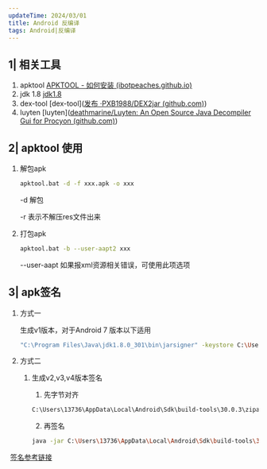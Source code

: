 ```yaml
---
updateTime: 2024/03/01
title: Android 反编译
tags: Android|反编译
---
```


## 1| 相关工具
1.  apktool [APKTOOL - 如何安装 (ibotpeaches.github.io)](https://ibotpeaches.github.io/Apktool/install/)
2.  jdk 1.8 [jdk1.8](https://dl-download.csdn.net/down11/20210724/a3d92a0c8a5be881d5cdeb8612a11076.7z?Expires=1667987511&OSSAccessKeyId=STS.NUMfHhXuimeBeeHXGzUvEZt36&Signature=BON0pkp3GtBq3u83qADep7TwN%2BU%3D&response-content-disposition=attachment%3Bfilename%3D%22jdk%25208u%26jdk%25208u%2520docs.7z%22&Date=1667987511&security-token=CAISgwJ1q6Ft5B2yfSjIr5b4LfLctapI2qepZ0P5vEcvWflptbGY1Dz2IHxFf3FoCOEYv%2Fk1nWlU6%2FoTlqF%2FTIBDQUvNYZOfMHLfXFvzDbDasumZsJYw6vT8a1fxZjf%2F2MjNGaCbKPrWZvaqbX3diyZ32sGUXD6%2BXlujQ%2BDr6Zl8dYY4UxX6D1tBH8wEAgp5tI1gQhm3D%2Fu2NQPwiWf9FVdhvhEG6Vly8qOi2MaRmHG85R%2FYsrZJ%2FtuvecD%2FMJI3Z8kvC4uPsbYoJvab4kl58ANX8ap6tqtA9Arcs8uVa1sruEnXaLKMo4wxfVIjP%2FFmRvIVtprnieY9tuiWkJ%2Fs25qImF%2BBkY61GoABV1bQIInsAbzfub3OHrztBkAshRBV91wofcgNu0FfEdARlnrUM6lxuWGb9YY5lNEa4czEU1S8R9bNEDaBFRcXlq3NFL2h%2BoV3ea%2FHj55pn1tK1vbgv6os1CNlG5y6I4b59WPoPhjyOX8ydAH1FnSbqkVS04HdUJs1wP%2FofiDDEQw%3D)
3.  dex-tool [dex-tool]([发布 ·PXB1988/DEX2jar (github.com)](https://github.com/pxb1988/dex2jar/releases))
4.  luyten [luyten]([deathmarine/Luyten: An Open Source Java Decompiler Gui for Procyon (github.com)](https://github.com/deathmarine/Luyten))

## 2| apktool 使用
1. 解包apk

   ```bash
   apktool.bat -d -f xxx.apk -o xxx
   ```

   -d 解包 

   -r 表示不解压res文件出来

2. 打包apk

   ```bash
   apktool.bat -b --user-aapt2 xxx
   ```

   --user-aapt 如果报xml资源相关错误，可使用此项选项

## 3| apk签名
1. 方式一 

   生成v1版本，对于Android 7 版本以下适用

   ```bash
   "C:\Program Files\Java\jdk1.8.0_301\bin\jarsigner" -keystore C:\Users\13736\Documents\AndroidProjects\123456.jks -signedjar C:\Users\13736\apktools\kuan\dist\kuan_singed.apk C:\Users\13736\apktools\kuan\dist\kuan.apk key0
   ```

2. 方式二

   1. 生成v2,v3,v4版本签名

      1. 先字节对齐

      ```bash
      C:\Users\13736\AppData\Local\Android\Sdk\build-tools\30.0.3\zipalign.exe -f -v 4 douyin.apk douyin_zip.apk
      ```

      2. 再签名

      ```bash
      java -jar C:\Users\13736\AppData\Local\Android\Sdk\build-tools\30.0.3\lib\apksigner.jar sign  -v  --out douyin_zip_signer.apk --ks C:\Users\13736\myapp.jks --ks-key-alias key0  douyin_zip.apk
      ```

​		[签名参考链接](https://liapp.lockincomp.com/blog/blog-Post/tech-apk-signature-scheme-v2-with-apksigner/)


